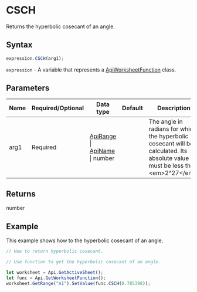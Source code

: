 # CSCH

Returns the hyperbolic cosecant of an angle.

## Syntax

```javascript
expression.CSCH(arg1);
```

`expression` - A variable that represents a [ApiWorksheetFunction](../ApiWorksheetFunction.md) class.

## Parameters

| **Name** | **Required/Optional** | **Data type** | **Default** | **Description** |
| ------------- | ------------- | ------------- | ------------- | ------------- |
| arg1 | Required | [ApiRange](../../ApiRange/ApiRange.md) \| [ApiName](../../ApiName/ApiName.md) \| number |  | The angle in radians for which the hyperbolic cosecant will be calculated. Its absolute value must be less than &lt;em&gt;2^27&lt;/em&gt;. |

## Returns

number

## Example

This example shows how to the hyperbolic cosecant of an angle.

```javascript editor-xlsx
// How to return hyperbolic cosecant.

// Use function to get the hyperbolic cosecant of an angle.

let worksheet = Api.GetActiveSheet();
let func = Api.GetWorksheetFunction();
worksheet.GetRange("A1").SetValue(func.CSCH(0.785398));
```
